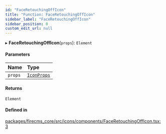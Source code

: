 ```yaml
---
id: "FaceRetouchingOffIcon"
title: "Function: FaceRetouchingOffIcon"
sidebar_label: "FaceRetouchingOffIcon"
sidebar_position: 0
custom_edit_url: null
---
```


▸ **FaceRetouchingOffIcon**(`props`): `Element`

#### Parameters

| Name | Type |
| :------ | :------ |
| `props` | [`IconProps`](../types/IconProps.md) |

#### Returns

`Element`

#### Defined in

[packages/firecms_core/src/icons/components/FaceRetouchingOffIcon.tsx:3](https://github.com/FireCMSco/firecms/blob/d45f3739/packages/firecms_core/src/icons/components/FaceRetouchingOffIcon.tsx#L3)
